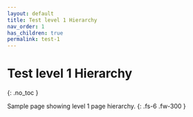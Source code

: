 ```yaml
---
layout: default
title: Test level 1 Hierarchy
nav_order: 1
has_children: true
permalink: test-1
---
```


# Test level 1 Hierarchy
{: .no_toc }

Sample page showing level 1 page hierarchy.
{: .fs-6 .fw-300 }
